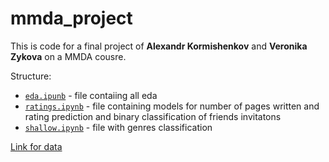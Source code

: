 # mmda_project
This is code for a final project of **Alexandr Kormishenkov** and **Veronika Zykova** on a MMDA cousre.

Structure:
- [`eda.ipunb`](https://github.com/tokubetsu/mmda_project/blob/main/eda.ipynb) - file contaiing all eda
- [`ratings.ipynb`](https://github.com/tokubetsu/mmda_project/blob/main/ratings.ipynb) - file containing models for number of pages written and rating prediction and binary classification of friends invitatons
- [`shallow.ipynb`](https://github.com/tokubetsu/mmda_project/blob/main/shallow.ipynb) - file with genres classification

[Link for data](https://drive.google.com/drive/folders/1EGyepZ3S_34qCBxSzxhzdyeTiqFUlpnE?usp=sharing)
